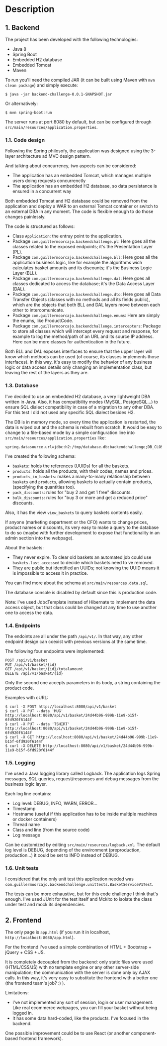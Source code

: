 # Description

## 1. Backend

The project has been developed with the following technologies:

- Java 8
- Spring Boot
- Embedded H2 database
- Embedded Tomcat
- Maven

To run you'll need the compiled JAR (it can be built using Maven with `mvn clean package`) and simply execute:

    $ java -jar backend-challenge-0.0.1-SNAPSHOT.jar

Or alternatively:

    $ mvn spring-boot:run

The server runs at port 8080 by default, but can be configured through `src/main/resources/application.properties`.

### 1.1. Code design

Following the Spring philosofy, the application was designed using the 3-layer architecture ad MVC design pattern.

And talking about concurrency, two aspects can be considered:

- The application has an embedded Tomcat, which manages multiple users doing requests concurrenctly
- The application has an embedded H2 database, so data persistance is ensured in a concurrent way

Both embedded Tomcat and H2 database could be removed from the application and deploy a WAR to an external Tomcat container or switch to an external DBA in any moment. The code is flexible enough to do those changes painlessly.

The code is structured as follows:

- Class `Application`: the entray point to the application.
- Package `com.guillermoorcajo.backendchallenge.pl`: Here goes all the classes related to the exposed endpoints; it's the Presentation Layer (PL).
- Package `com.guillermoorcajo.backendchallenge.bll`: Here goes all the application business logic, like for example the algorithms wich calculates basket amounts and its discounts; it's the Business Logic Layer (BLL).
- Package `com.guillermoorcajo.backendchallenge.dal`: Here goes all classes dedicated to access the database; it's the Data Access Layer (DAL).
- Package `com.guillermoorcajo.backendchallenge.dto`: Here goes all Data Transfer Objects (classes with no methods and all its fields public), which are the objects that both BLL and DAL layers move between each other to intercomunicate.
- Package `com.guillermoorcajo.backendchallenge.enums`: Here are simply the enums, like ProductCode. 
- Package `com.guillermoorcajo.backendchallenge.interceptors`: Package to store all classes which will intercept every request and response, for example to log the method/path of an URL and its source IP address. Here can be more classes for authentication in the future.

Both BLL and DAL exposes interfaces to ensure that the upper layer will know which methods can be used (of course, its classes implements those interfaces). In this way, it's easy to modify the behavior of any business logic or data access details only changing an implementation class, but leaving the rest of the layers as they are.

### 1.3. Database

I've decided to use an embedded H2 database, a very lightweight DBA written in Java. Also, it has compatibility modes (MySQL, PostgreSQL...) to ensure SQL dialect compatibility in case of a migration to any other DBA. For this test I did not used any specific SQL dialect besides H2.

The DB is in memory mode, so every time the application is restarted, the data is wiped out and the schema is rebuilt from scratch. It would be easy to change to a file-based mode by a simple configuration line into `src/main/resources/application.properties` like:

    spring.datasource.url=jdbc:h2:/tmp/database.db:backendchallenge;DB_CLOSE_ON_EXIT=FALSE

I've created the following schema:

- `baskets`: holds the references (UUIDs) for all the baskets.
- `products`: holds all the products, with their codes, names and prices.
- `products_in_baskets`: makes a many-to-many relationship between `baskets` and `products`, allowing baskets to actually contain products, (specifying the quantities too).
- `pack_discounts`: rules for "buy 2 and get 1 free" discounts.
- `bulk_discounts`: rules for "buy 3 or more and get a reduced price" discounts.

Also, it has the view `view_baskets` to query baskets contents easily.

If anyone (marketing department or the CFO) wants to change prices, product names or discounts, its very easy to make a query to the database to do so (maybe with further development to expose that functionality in an admin section into the webpage).

About the baskets:
- They never expire. To clear old baskets an automated job could use `baskets.last_accessed` to decide which baskets need to ve removed.
- They are public but identified an UUIDs; not knowing the UUID means it is impossible to access it in practice.

You can find more about the schema at `src/main/resources.data.sql`.

The database console is disabled by default since this is production code.

Note: I've used JdbcTemplate instead of Hibernate to implement the data access object, but that class could be changed at any time to use another one to access the data.

### 1.4. Endpoints

The endoints are all under the path `/api/v1/`. In that way, any other endpoint design can coexist with previous versions at the same time. 

The following four endpoints were implemented:

    POST /api/v1/basket
    PUT /api/v1/basket/{id}
    GET /api/v1/basket/{id}/totalamount
    DELETE /api/v1/basket/{id}

Only the second one accepts parameters in its body, a string containing the product code.

Examples with cURL:

    $ curl -X POST http://localhost:8080/api/v1/basket
    $ curl -X PUT --data 'MUG' http://localhost:8080/api/v1/basket/24d44b96-999b-11e9-b15f-6fd920f6144f
    $ curl -X PUT --data 'TSHIRT' http://localhost:8080/api/v1/basket/24d44b96-999b-11e9-b15f-6fd920f6144f
    $ curl -X GET http://localhost:8080/api/v1/basket/24d44b96-999b-11e9-b15f-6fd920f6144f
    $ curl -X DELETE http://localhost:8080/api/v1/basket/24d44b96-999b-11e9-b15f-6fd920f6144f
  
### 1.5. Logging

I've used a Java logging library called Logback. The application logs Spring messages, SQL queries, request/responses and debug messages from the business logic layer.

Each log line contains:

- Log level: DEBUG, INFO, WARN, ERROR...
- Timestamp
- Hostname (useful if this application has to be inside multiple machines or docker containers)
- Thread name
- Class and line (from the source code)
- Log message

Can be customized by editing `src/main/resources/logback.xml`. The default log level is DEBUG, depending of the environment (preproduction, production...) it could be set to INFO instead of DEBUG.
  
### 1.6. Unit tests

I considered that the only unit test this application needed was `com.guillermoorcajo.backendchallenge.unittests.BasketServiceV1Test`.

The tests can be more exhaustive, but for this code challenge I think that's enough. I've used JUnit for the test itself and Mckito to isolate the class under test and mock its dependencies.

## 2. Frontend

The only page is `app.html` (if you run it in localhost, `http://localhost:8080/app.html`).

For the frontend I've used a simple combination of HTML + Bootstrap + jQuery + CSS + JS.

It is completely decoupled from the backend: only static files were used (HTML/CSS/JS) with no template engine or any other server-side manipulation; the communication with the server is done only by AJAX calls. In this way, it's very easy to substitute the frontend with a better one (the frontend team's job? :) ).

Limitations:
- I've not implemented any sort of session, login or user management. Like real ecommerce webpages, you can fill your basket without being logged in.
- It has some data hard-coded, like the products. I've focused in the backend.

One possible improvement could be to use React (or another component-based frontend framework).
